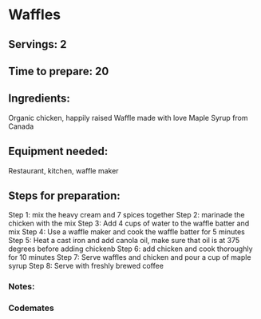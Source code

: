 # Waffles

## Servings: 2

## Time to prepare: 20

## Ingredients:
Organic chicken, happily raised
Waffle made with love
Maple Syrup from Canada

## Equipment needed:
Restaurant, kitchen, waffle maker

## Steps for preparation:
Step 1: mix the heavy cream and 7 spices together
Step 2: marinade the chicken with the mix
Step 3: Add 4 cups of water to the waffle batter and mix
Step 4: Use a waffle maker and cook the waffle batter for 5 minutes
Step 5: Heat a cast iron and add canola oil, make sure that oil is at 375 degrees before adding chickenb
Step 6: add chicken and cook thoroughly for 10 minutes
Step 7: Serve waffles and chicken and pour a cup of maple syrup
Step 8: Serve with freshly brewed coffee 



### Notes:




### Codemates #
